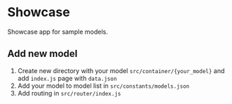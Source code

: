 # Showcase
Showcase app for sample models.

## Add new model
1. Create new directory with your model `src/container/{your_model}` and add `index.js` page with `data.json`
2. Add your model to model list in `src/constants/models.json`
3. Add routing in `src/router/index.js`
